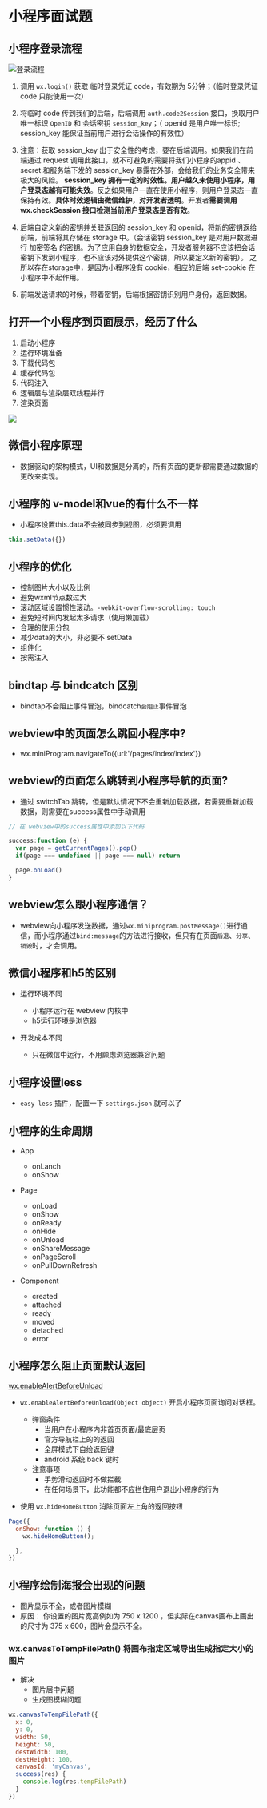 # 小程序面试题

## 小程序登录流程

![登录流程](https://clouds.guowei.link/appLogin.png)

1. 调用 `wx.login()` 获取 临时登录凭证 code，有效期为 5分钟；（临时登录凭证 code 只能使用一次）

2. 将临时 code 传到我们的后端，后端调用 `auth.code2Session` 接口，换取用户唯一标识 `OpenID` 和 会话密钥 `session_key`；（ openid 是用户唯一标识; session_key 能保证当前用户进行会话操作的有效性）

3. 注意：获取 session_key 出于安全性的考虑，要在后端调用。如果我们在前端通过 request 调用此接口，就不可避免的需要将我们小程序的appid 、secret 和服务端下发的 session_key 暴露在外部，会给我们的业务安全带来极大的风险。 **session_key 拥有一定的时效性。用户越久未使用小程序，用户登录态越有可能失效**。反之如果用户一直在使用小程序，则用户登录态一直保持有效。**具体时效逻辑由微信维护，对开发者透明**。开发者**需要调用 wx.checkSession 接口检测当前用户登录态是否有效**。

4. 后端自定义新的密钥并关联返回的 session_key 和 openid，将新的密钥返给前端，前端将其存储在 storage 中。（会话密钥 session_key 是对用户数据进行 加密签名 的密钥。为了应用自身的数据安全，开发者服务器不应该把会话密钥下发到小程序，也不应该对外提供这个密钥，所以要定义新的密钥）。 之所以存在storage中，是因为小程序没有 cookie，相应的后端 set-cookie 在小程序中不起作用。

5. 前端发送请求的时候，带着密钥，后端根据密钥识别用户身份，返回数据。

## 打开一个小程序到页面展示，经历了什么

1. 启动小程序
2. 运行环境准备
3. 下载代码包
4. 缓存代码包
5. 代码注入
6. 逻辑层与渲染层双线程并行
7. 渲染页面

![](https://clouds.guowei.link/1640830848109444.png)

## 微信小程序原理

- 数据驱动的架构模式，UI和数据是分离的，所有页面的更新都需要通过数据的更改来实现。

## 小程序的 v-model和vue的有什么不一样

- 小程序设置this.data不会被同步到视图，必须要调用

```js
this.setData({})
```

## 小程序的优化

- 控制图片大小以及比例
- 避免wxml节点数过大
- 滚动区域设置惯性滚动。`-webkit-overflow-scrolling: touch`
- 避免短时间内发起太多请求（使用懒加载）
- 合理的使用分包
- 减少data的大小，非必要不 setData
- 组件化
- 按需注入

## bindtap 与 bindcatch 区别

- bindtap不会阻止事件冒泡，bindcatch`会阻止`事件冒泡

## webview中的页面怎么跳回小程序中?

- wx.miniProgram.navigateTo({url:'/pages/index/index'})

## webview的页面怎么跳转到小程序导航的页面?

- 通过 switchTab 跳转，但是默认情况下不会重新加载数据，若需要重新加载数据，则需要在success属性中手动调用

```js
// 在 webview中的success属性中添加以下代码

success:function (e) {
  var page = getCurrentPages().pop()
  if(page === undefined || page === null) return

  page.onLoad()
}

```

## webview怎么跟小程序通信？

- webview向小程序发送数据，通过`wx.miniprogram.postMessage()`进行通信，而小程序通过`bind:message`的方法进行接收，但只有在页面`后退`、`分享`、`销毁`时，才会调用。

## 微信小程序和h5的区别

- 运行环境不同
  - 小程序运行在 webview 内核中
  - h5运行环境是浏览器

- 开发成本不同
  - 只在微信中运行，不用顾虑浏览器兼容问题

## 小程序设置less

- `easy less` 插件，配置一下 `settings.json` 就可以了

## 小程序的生命周期

- App
  - onLanch
  - onShow

- Page
  - onLoad
  - onShow
  - onReady
  - onHide
  - onUnload
  - onShareMessage
  - onPageScroll
  - onPullDownRefresh

- Component
  - created
  - attached
  - ready
  - moved
  - detached
  - error

## 小程序怎么阻止页面默认返回

[wx.enableAlertBeforeUnload](https://developers.weixin.qq.com/miniprogram/dev/api/ui/interaction/wx.enableAlertBeforeUnload.html)

- `wx.enableAlertBeforeUnload(Object object)` 开启小程序页面询问对话框。
  - 弹窗条件
    - 当用户在小程序内非首页页面/最底层页
    - 官方导航栏上的的返回
    - 全屏模式下自绘返回键
    - android 系统 back 键时
  - 注意事项
    - 手势滑动返回时不做拦截
    - 在任何场景下，此功能都不应拦住用户退出小程序的行为

- 使用 `wx.hideHomeButton` 消除页面左上角的返回按钮

```js
Page({
  onShow: function () {
    wx.hideHomeButton();

  },
})
```

## 小程序绘制海报会出现的问题

- 图片显示不全，或者图片模糊
- 原因： 你设置的图片宽高例如为 750 x 1200 ，但实际在canvas画布上画出的尺寸为  375 x 600，图片会显示不全。

### wx.canvasToTempFilePath() 将画布指定区域导出生成指定大小的图片

- 解决
  - 图片居中问题
  - 生成图模糊问题

```js
wx.canvasToTempFilePath({
  x: 0,
  y: 0,
  width: 50,
  height: 50,
  destWidth: 100,
  destHeight: 100,
  canvasId: 'myCanvas',
  success(res) {
    console.log(res.tempFilePath)
  }
})
```
